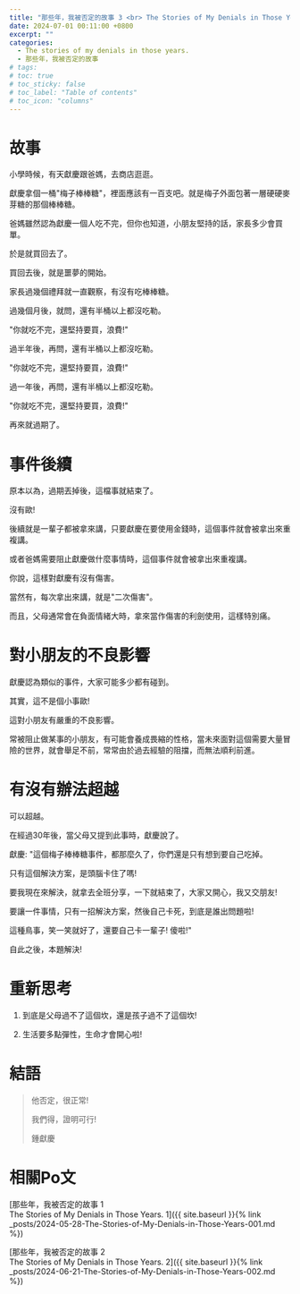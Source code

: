 ```yaml
---
title: "那些年，我被否定的故事 3 <br> The Stories of My Denials in Those Years. 3"
date: 2024-07-01 00:11:00 +0800
excerpt: ""
categories:
  - The stories of my denials in those years.
  - 那些年，我被否定的故事
# tags:
# toc: true
# toc_sticky: false
# toc_label: "Table of contents"
# toc_icon: "columns"
---
```


# 故事

小學時候，有天獻慶跟爸媽，去商店逛逛。

獻慶拿個一桶"梅子棒棒糖"，裡面應該有一百支吧。就是梅子外面包著一層硬硬麥芽糖的那個棒棒糖。

爸媽雖然認為獻慶一個人吃不完，但你也知道，小朋友堅持的話，家長多少會買單。

於是就買回去了。

買回去後，就是噩夢的開始。

家長過幾個禮拜就一直觀察，有沒有吃棒棒糖。

過幾個月後，就問，還有半桶以上都沒吃勒。

"你就吃不完，還堅持要買，浪費!"

過半年後，再問，還有半桶以上都沒吃勒。

"你就吃不完，還堅持要買，浪費!"

過一年後，再問，還有半桶以上都沒吃勒。

"你就吃不完，還堅持要買，浪費!"

再來就過期了。

# 事件後續

原本以為，過期丟掉後，這檔事就結束了。

沒有歐!

後續就是一輩子都被拿來講，只要獻慶在要使用金錢時，這個事件就會被拿出來重複講。

或者爸媽需要阻止獻慶做什麼事情時，這個事件就會被拿出來重複講。

你說，這樣對獻慶有沒有傷害。

當然有，每次拿出來講，就是"二次傷害"。

而且，父母通常會在負面情緒大時，拿來當作傷害的利劍使用，這樣特別痛。

# 對小朋友的不良影響

獻慶認為類似的事件，大家可能多少都有碰到。

其實，這不是個小事歐!

這對小朋友有嚴重的不良影響。

常被阻止做某事的小朋友，有可能會養成畏縮的性格，當未來面對這個需要大量冒險的世界，就會舉足不前，常常由於過去經驗的阻擋，而無法順利前進。

# 有沒有辦法超越

可以超越。

在經過30年後，當父母又提到此事時，獻慶說了。

獻慶: "這個梅子棒棒糖事件，都那麼久了，你們還是只有想到要自己吃掉。

只有這個解決方案，是頭腦卡住了嗎!

要我現在來解決，就拿去全班分享，一下就結束了，大家又開心，我又交朋友!

要讓一件事情，只有一招解決方案，然後自己卡死，到底是誰出問題啦!

這種鳥事，笑一笑就好了，還要自己卡一輩子! 傻啦!"

自此之後，本題解決!

# 重新思考

1. 到底是父母過不了這個坎，還是孩子過不了這個坎!

2. 生活要多點彈性，生命才會開心啦!

# 結語

> 他否定，很正常!
> 
> 我們得，證明可行!
> 
> 鍾獻慶

# 相關Po文

[那些年，我被否定的故事 1 <br> The Stories of My Denials in Those Years. 1]({{ site.baseurl }}{% link _posts/2024-05-28-The-Stories-of-My-Denials-in-Those-Years-001.md %})

[那些年，我被否定的故事 2 <br> The Stories of My Denials in Those Years. 2]({{ site.baseurl }}{% link _posts/2024-06-21-The-Stories-of-My-Denials-in-Those-Years-002.md %})
